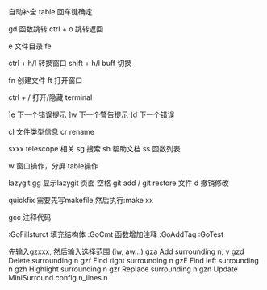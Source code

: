 自动补全 table 回车键确定

gd 函数跳转
ctrl + o 跳转返回


<leader>e 文件目录
<leader>fe 


ctrl   + h/l 转换窗口
shift  + h/l buff 切换

<leader>fn 创建文件
<leader>ft	打开窗口

ctrl + / 打开/隐藏 terminal



]e	下一个错误提示
]w  下一个警告提示
]d   下一个错误

<leader>cl 文件类型信息
<leader>cr rename

<leader>sxxx telescope 相关
<leader>sg 搜索
<leader>sh 帮助文档
<leader>ss 函数列表

<leader>w 窗口操作，分屏
<leader><table> table操作

lazygit 
<leader>gg 显示lazygit 页面
	空格 git add / git restore 文件
	d 撤销修改

quickfix
	需要先写makefile,然后执行:make xx 

gcc 注释代码

:GoFillsturct 填充结构体
:GoCmt 函数增加注释
:GoAddTag
:GoTest


先输入gzxxx, 然后输入选择范围 (iw, aw...)
gza	Add surrounding	n, v
gzd	Delete surrounding	n
gzf	Find right surrounding	n
gzF	Find left surrounding	n
gzh	Highlight surrounding	n
gzr	Replace surrounding	n
gzn	Update MiniSurround.config.n_lines	n
